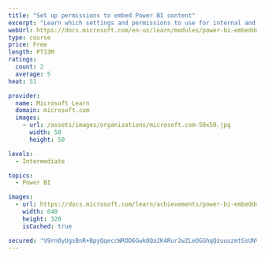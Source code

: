 ```yaml
---
title: "Set up permissions to embed Power BI content"
excerpt: "Learn which settings and permissions to use for internal and external users of your app with embedded Power BI content."
webUrl: https://docs.microsoft.com/en-us/learn/modules/power-bi-embedded-permissions-content/
type: course
price: Free
length: PT33M
ratings:
  count: 2
  average: 5
heat: 51

provider:
  name: Microsoft Learn
  domain: microsoft.com
  images:
    - url: /assets/images/organizations/microsoft.com-50x50.jpg
      width: 50
      height: 50

levels:
  - Intermediate

topics:
  - Power BI

images:
  - url: https://docs.microsoft.com/learn/achievements/power-bi-embedded-permissions-content-social.png
    width: 640
    height: 320
    isCached: true

secured: "V9rn0yUgsBnR+BpyQqeccWROD6Gwk0Qa2K4Rur2wZLeOGGhqQzuuuzmtGsUNVd6ENNO8AMnU/tG+6bV/q2zW4sFBGeBjGTlWT5BbmvDMluWlOvbH2xExnRfqACMOzOmJKfbdQfyUMaCqpXLp5DBXPXwyCQRBZDUmhQdZaVbAqKtmgqhoeptEnwW+dx+LGXBOgwGa72YJq6BJCKWa+N6pt2Ltm4gUS13e7lzY+ufFKrqUF5M1HRonk/rVK9gt9VU2/cqoTDfJ+/Yx/zVA404cixZV7SrE6bxjvJiKwZ1Ihwko2E7ChHFBK3MmlL9+Evm0U057GNzD7jEwEW1qUrIgZaZX0DIbUrNck+nVG9/5waeRhFP+gn1/QFUnsclcm5dNr4rSLvHIDsx/zp6Ezkc8qQP84+rpdZt2medTwPFqUKs=;QorEJX/nunD+LXK5rJ/s2g=="
---
```


